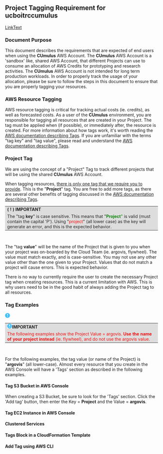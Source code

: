 ## Project Tagging Requirement for ucboitrccumulus

<a href="url" target="_blank">LinkText</a>

### Document Purpose

This document describes the requirements that are expected of end users when using the **CUmulus** AWS Account.
The **CUmulus** AWS Account is a 'sandbox' like, shared AWS Account, that different Projects can use to consume an allocation of AWS Credits for prototyping and research activities.
The **CUmulus** AWS Account is not intended for long term production workloads.
In order to properly track the usage of your allocation, please be sure to follow the steps in this document to ensure that you are properly tagging your resources.

### AWS Resource Tagging

AWS resource tagging is critical for tracking actual costs (ie. credits), as well as forecasted costs.
As a user of the **CUmulus** environment, you are responsible for tagging all resources that are created in your Project.
The tag must be applied when (if possible), or immediately after, the resource is created.
For more information about how tags work, it's worth reading the <a href="https://docs.aws.amazon.com/general/latest/gr/aws_tagging.html" target="_blank">AWS documentation describing Tags</a>.
If you are unfamiliar with the terms "tag key" and "tag value", please read and understand the <a href="https://docs.aws.amazon.com/general/latest/gr/aws_tagging.html" target="_blank">AWS documentation describing Tags</a>.

### Project Tag

We are using the concept of a "Project" Tag to track different projects that will be using the shared **CUmulus** AWS Account.

When tagging resources, <u>there is only one tag that we require you to provide</u>.
This is the "**Project**" tag.
You are free to add more tags, as there are several other benefits of tagging discussed in the <a href="https://docs.aws.amazon.com/general/latest/gr/aws_tagging.html" target="_blank">AWS documentation describing Tags</a>.

<!---
Info Table
-->
<table style="background-color: #dcdcdc; filter: alpha(opacity=40); opacity: 0.95;">
<tr>
<td>
<b>( ! ) IMPORTANT</b>
</td>
</tr>
<tr>
<td>
The "tag <b>key</b>" is case sensitive.
This means that "<span style="color:green"><b>Project</b>"</span> is valid (must contain the capital 'P').
Using "<span style="color:red">project</span>" (all lower case) as the key will generate an error, and this is the expected behavior.
</td>
</tr>
</table>
<br>

The "tag **value**" will be the name of the Project that is given to you when your project was on-boarded by the Cloud Team (ie. argovis, flywheel).
The value must match exactly, and is case-sensitive.
You may not use any other value other than the one given to your Project.
Values that do not match a project will cause errors.
This is expected behavior.

There is no way to currently require the user to create the necessary Project tag when creating resources.
This is a current limitation with AWS.
This is why users need to be in the good habit of always adding the Project tag to all resources.

### Tag Examples

![](images/high-importance-16.png)

<!---
Info Table
-->
<table style="background-color: #dcdcdc; filter: alpha(opacity=40); opacity: 0.95;">
<tr>
<td>
<img src="images/high-importance-16.png"><b>IMPORTANT</b>
</td>
</tr>
<tr>
<td>
<span style="color:red">
The following examples show the Project Value = argovis.
<b>Use the name of your project instead</b> (ie. flywheel), and do not use the argovis value.
</span>
</td>
</tr>
</table>
<br>

For the following examples, the tag value (or name of the Project) is "**argovis**" (all lower-case).
Almost every resource that you create in the AWS Console will have a 'Tags' section as described in the following examples.

#### Tag S3 Bucket in AWS Console

When creating a S3 Bucket, be sure to look for the 'Tags' section.
Click the 'Add tag' button, then enter the Key = **Project** and the Value = **argovis**.



#### Tag EC2 Instance in AWS Console


#### Clustered Services


#### Tags Block in a CloudFormation Template


#### Add Tag using AWS CLI

